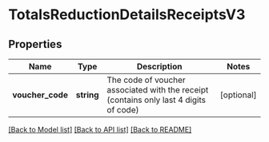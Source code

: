 # TotalsReductionDetailsReceiptsV3

## Properties
Name | Type | Description | Notes
------------ | ------------- | ------------- | -------------
**voucher_code** | **string** | The code of voucher associated with the receipt (contains only last 4 digits of code) | [optional] 

[[Back to Model list]](../../README.md#documentation-for-models) [[Back to API list]](../../README.md#documentation-for-api-endpoints) [[Back to README]](../../README.md)

